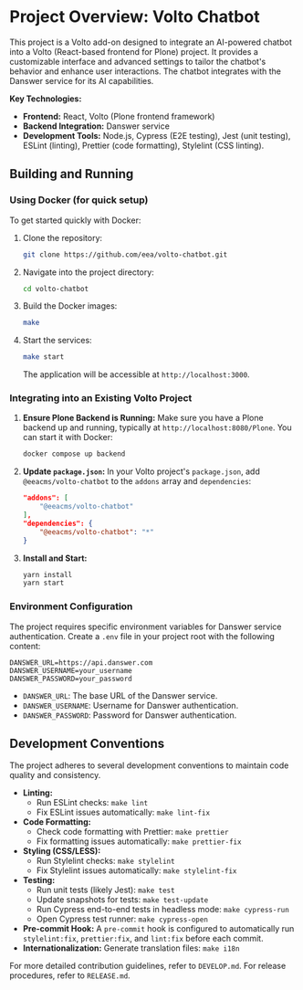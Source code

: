 # Project Overview: Volto Chatbot

This project is a Volto add-on designed to integrate an AI-powered chatbot into a Volto (React-based frontend for Plone) project. It provides a customizable interface and advanced settings to tailor the chatbot's behavior and enhance user interactions. The chatbot integrates with the Danswer service for its AI capabilities.

**Key Technologies:**
*   **Frontend:** React, Volto (Plone frontend framework)
*   **Backend Integration:** Danswer service
*   **Development Tools:** Node.js, Cypress (E2E testing), Jest (unit testing), ESLint (linting), Prettier (code formatting), Stylelint (CSS linting).

## Building and Running

### Using Docker (for quick setup)

To get started quickly with Docker:

1.  Clone the repository:
    ```bash
    git clone https://github.com/eea/volto-chatbot.git
    ```
2.  Navigate into the project directory:
    ```bash
    cd volto-chatbot
    ```
3.  Build the Docker images:
    ```bash
    make
    ```
4.  Start the services:
    ```bash
    make start
    ```
    The application will be accessible at `http://localhost:3000`.

### Integrating into an Existing Volto Project

1.  **Ensure Plone Backend is Running:** Make sure you have a Plone backend up and running, typically at `http://localhost:8080/Plone`. You can start it with Docker:
    ```bash
    docker compose up backend
    ```
2.  **Update `package.json`:** In your Volto project's `package.json`, add `@eeacms/volto-chatbot` to the `addons` array and `dependencies`:
    ```json
    "addons": [
        "@eeacms/volto-chatbot"
    ],
    "dependencies": {
        "@eeacms/volto-chatbot": "*"
    }
    ```
3.  **Install and Start:**
    ```bash
    yarn install
    yarn start
    ```

### Environment Configuration

The project requires specific environment variables for Danswer service authentication. Create a `.env` file in your project root with the following content:

```env
DANSWER_URL=https://api.danswer.com
DANSWER_USERNAME=your_username
DANSWER_PASSWORD=your_password
```

*   `DANSWER_URL`: The base URL of the Danswer service.
*   `DANSWER_USERNAME`: Username for Danswer authentication.
*   `DANSWER_PASSWORD`: Password for Danswer authentication.

## Development Conventions

The project adheres to several development conventions to maintain code quality and consistency.

*   **Linting:**
    *   Run ESLint checks: `make lint`
    *   Fix ESLint issues automatically: `make lint-fix`
*   **Code Formatting:**
    *   Check code formatting with Prettier: `make prettier`
    *   Fix formatting issues automatically: `make prettier-fix`
*   **Styling (CSS/LESS):**
    *   Run Stylelint checks: `make stylelint`
    *   Fix Stylelint issues automatically: `make stylelint-fix`
*   **Testing:**
    *   Run unit tests (likely Jest): `make test`
    *   Update snapshots for tests: `make test-update`
    *   Run Cypress end-to-end tests in headless mode: `make cypress-run`
    *   Open Cypress test runner: `make cypress-open`
*   **Pre-commit Hook:** A `pre-commit` hook is configured to automatically run `stylelint:fix`, `prettier:fix`, and `lint:fix` before each commit.
*   **Internationalization:** Generate translation files: `make i18n`

For more detailed contribution guidelines, refer to `DEVELOP.md`.
For release procedures, refer to `RELEASE.md`.
